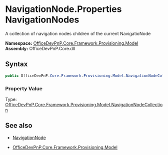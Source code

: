 # NavigationNode.Properties NavigationNodes
A collection of navigation nodes children of the current NavigatioNode  

**Namespace:** [OfficeDevPnP.Core.Framework.Provisioning.Model](OfficeDevPnP.Core.Framework.Provisioning.Model.md)  
**Assembly:** OfficeDevPnP.Core.dll  
## Syntax
```C#
public OfficeDevPnP.Core.Framework.Provisioning.Model.NavigationNodeCollection NavigationNodes { get; }
```

### Property Value
Type: [OfficeDevPnP.Core.Framework.Provisioning.Model.NavigationNodeCollection](OfficeDevPnP.Core.Framework.Provisioning.Model.NavigationNodeCollection.md) 

## See also
- [NavigationNode](NavigationNode.md) 

- [OfficeDevPnP.Core.Framework.Provisioning.Model](OfficeDevPnP.Core.Framework.Provisioning.Model.md)
